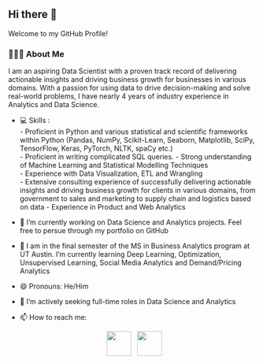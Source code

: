 <h2> Hi there 👋  </h2>
Welcome to my GitHub Profile!
<h3> 👨🏻‍💻 About Me </h3>

I am an aspiring Data Scientist with a proven track record of delivering actionable insights and driving business growth for businesses in various domains. With a passion for using data to drive decision-making and solve real-world problems, I have nearly 4 years of industry experience in Analytics and Data Science.
- 💻 Skills :  
       - Proficient in Python and various statistical and scientific frameworks within Python (Pandas, NumPy, Scikit-Learn, Seaborn, Matplotlib, SciPy, TensorFlow, Keras, PyTorch, NLTK, spaCy              etc.)  
       - Proficient in writing complicated SQL queries.
       - Strong understanding of Machine Learning and Statistical Modelling Techniques   
       - Experience with Data Visualization, ETL and Wrangling   
       - Extensive consulting experience of successfully delivering actionable insights and driving business growth for clients in various domains, from government to            sales and marketing to supply chain and logistics based on data
       - Experience in Product and Web Analytics

  
- 🔭 I’m currently working on Data Science and Analytics projects. Feel free to persue through my portfolio on GitHub
- 🌱 I am in the final semester of the MS in Business Analytics program at UT Austin. I’m currently learning Deep Learning, Optimization, Unsupervised Learning, Social Media Analytics and Demand/Pricing Analytics
- 😄 Pronouns: He/Him
- 👯 I’m actively seeking full-time roles in Data Science and Analytics
- 📫 How to reach me: 
<p align="center">  
&nbsp; <a href="https://www.linkedin.com/in/parthiv-borgohain/" target="_blank" rel="noopener noreferrer"><img src="https://img.icons8.com/plasticine/100/000000/linkedin.png" width="50" /></a>
&nbsp; <a href="mailto:parthiv.borgohain@utexas.edu" target="_blank" rel="noopener noreferrer"><img src="https://img.icons8.com/plasticine/100/000000/gmail.png"  width="50" /></a>
</p>
